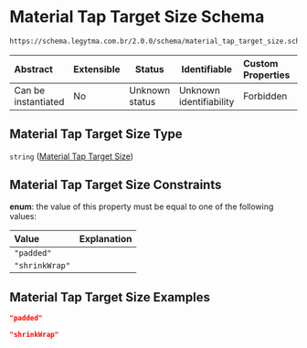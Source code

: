 # Material Tap Target Size Schema

```txt
https://schema.legytma.com.br/2.0.0/schema/material_tap_target_size.schema.json
```




| Abstract            | Extensible | Status         | Identifiable            | Custom Properties | Additional Properties | Access Restrictions | Defined In                                                                                                    |
| :------------------ | ---------- | -------------- | ----------------------- | :---------------- | --------------------- | ------------------- | ------------------------------------------------------------------------------------------------------------- |
| Can be instantiated | No         | Unknown status | Unknown identifiability | Forbidden         | Allowed               | none                | [material_tap_target_size.schema.json](../schema/material_tap_target_size.schema.json) |

## Material Tap Target Size Type

`string` ([Material Tap Target Size](material_tap_target_size.md))

## Material Tap Target Size Constraints

**enum**: the value of this property must be equal to one of the following values:

| Value          | Explanation |
| :------------- | ----------- |
| `"padded"`     |             |
| `"shrinkWrap"` |             |

## Material Tap Target Size Examples

```json
"padded"
```

```json
"shrinkWrap"
```
